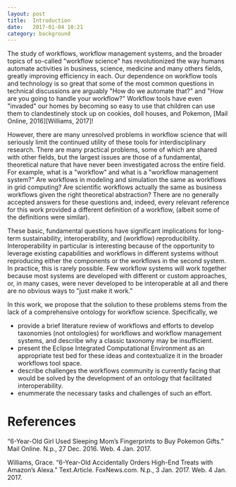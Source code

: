 ```yaml
---
layout: post
title:  Introduction
date:   2017-01-04 10:21
category: background
---
```


The study of workflows, workflow management systems, and the broader topics of
so-called "workflow science" has revolutionized the way humans automate
activities in business, science, medicine and many others fields, greatly 
improving efficiency in each. Our dependence on workflow tools and technology
is so great that some of the most common questions in technical discussions are
arguably "How do we automate that?" and "How are you going to handle your 
workflow?" Workflow tools have even "invaded" our homes by becoming so easy to
use that children can use them to clandestinely stock up on cookies, doll 
houses, and Pokemon, \[Mail Online, 2016]\[Williams, 2017]!

However, there are many unresolved problems in workflow science that will 
seriously limit the continued utility of these tools for interdisciplinary 
research. There are many practical problems, some of which are shared with
other fields, but the largest issues are those of a fundamental, theoretical 
nature that have never been investigated across the entire field. For example, 
what is a "workflow" and what is a "workflow management system?" Are workflows
in modeling and simulation the same as workflows in grid computing? Are 
scientific workflows actually the same as business workflows given the right
theoretical abstraction? There are no generally accepted answers for these 
questions and, indeed, every relevant reference for this work provided a 
different definition of a workflow, (albeit some of the definitions were 
similar). 

These basic, fundamental questions have significant implications for long-term 
sustainability, interoperability, and (workflow) reproducibility. 
Interoperability in particular is interesting because of the opportunity to
leverage existing capabilities and workflows in different systems without
reproducing either the components or the workflows in the second system. In 
practice, this is rarely possible. Few workflow systems will work together 
because most systems are developed with different or custom approaches, or, in
many cases, were never developed to be interoperable at all and there are no
obvious ways to "just make it work."

In this work, we propose that the solution to these problems stems from the
lack of a comprehensive ontology for workflow science. Specifically, we

* provide a brief literature review of workflows and efforts to develop
taxonomies (not ontologies) for workflows and workflow management systems, and
describe why a classic taxonomy may be insufficient.
* present the Eclipse Integrated Computational Environment as an appropriate
test bed for these ideas and contextualize it in the broader workflows tool 
space.
* describe challenges the workflows community is currently facing that
would be solved by the development of an ontology that facilitated 
interoperability.
* enummerate the necessary tasks and challenges of such an effort. 

# References

“6-Year-Old Girl Used Sleeping Mom’s Fingerprints to Buy Pokemon Gifts.” Mail Online. N.p., 27 Dec. 2016. Web. 4 Jan. 2017.

Williams, Grace. “6-Year-Old Accidentally Orders High-End Treats with Amazon’s Alexa.” Text.Article. FoxNews.com. N.p., 3 Jan. 2017. Web. 4 Jan. 2017.
